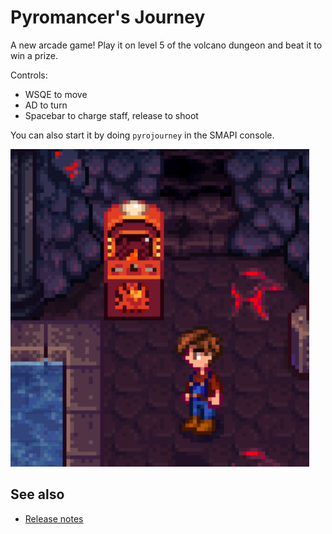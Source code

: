﻿# Pyromancer's Journey
A new arcade game! Play it on level 5 of the volcano dungeon and beat it to win a prize.

Controls:
* WSQE to move
* AD to turn
* Spacebar to charge staff, release to shoot

You can also start it by doing `pyrojourney` in the SMAPI console.

![](screenshot.png)

## See also
* [Release notes](release-notes.md)
